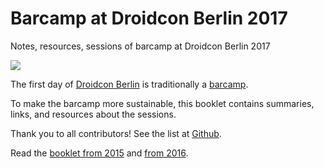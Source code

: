 # Barcamp at Droidcon Berlin 2017
Notes, resources, sessions of barcamp at Droidcon Berlin 2017


![](http://droidcon.de/sites/global.droidcon.cod.newthinking.net/files/styles/large/public/media/images/150109_droidcon_keyvisual_slider.png?itok=VpJswTmG)

The first day of [Droidcon Berlin](http://droidcon.de) is traditionally a [barcamp](http://barcamp.org).

To make the barcamp more sustainable, this booklet contains summaries, links, and resources about the sessions.

Thank you to all contributors! See the list at [Github](https://github.com/droidcon/gitbook-2017-berlin-barcamp/network/members).

Read the [booklet from 2015](https://www.gitbook.com/book/droidcon/2015-berlin-barcamp/details)
and [from 2016](https://www.gitbook.com/book/droidcon/2016-berlin-barcamp/details).


